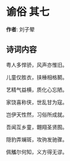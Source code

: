 # 谕俗  其七

**作者**: 刘子翚

## 诗词内容

粤人多悍骄，风声亦惟旧。

儿童仅胜衣，挟棰相格鬭。

艺精气益横，质化心忘陋。

家饶喜称侠，世乱甘为寇。

岂伊天性然，习俗所成就。

吾闻互乡童，翺翔圣贤囿。

隠豹弄斓斑，攻驹发驰骤。

佩觿尔何知，义方得无谬。

